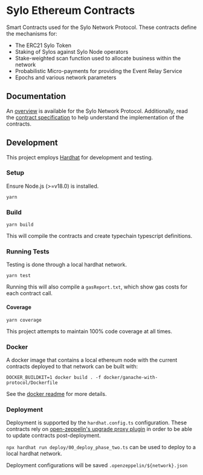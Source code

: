 # Sylo Ethereum Contracts

Smart Contracts used for the Sylo Network Protocol. These contracts
define the mechanisms for:

- The ERC21 Sylo Token
- Staking of Sylos against Sylo Node operators
- Stake-weighted scan function used to allocate business
  within the network
- Probabilistic Micro-payments for providing the Event Relay
  Service
- Epochs and various network parameters

## Documentation

An [overview](docs/overview.md) is available for the Sylo Network Protocol.
Additionally, read the [contract specification](docs/spec.md) to
help understand the implementation of the contracts.

## Development

This project employs [Hardhat](https://hardhat.org/getting-started/) for development and testing.

### Setup

Ensure Node.js (>=v18.0) is installed.

`yarn`

### Build

`yarn build`

This will compile the contracts and create typechain typescript definitions.

### Running Tests

Testing is done through a local hardhat network.

`yarn test`

Running this will also compile a `gasReport.txt`, which show gas costs
for each contract call.

#### Coverage

`yarn coverage`

This project attempts to maintain 100% code coverage at all times.

### Docker

A docker image that contains a local ethereum node with the current contracts
deployed to that network can be built with:

`DOCKER_BUILDKIT=1 docker build . -f docker/ganache-with-protocol/Dockerfile`

See the [docker readme](docker/ganache-with-protocol/README.md)
for more details.

### Deployment

Deployment is supported by the `hardhat.config.ts` configuration. These
contracts rely on [open-zeppelin's upgrade proxy plugin](https://docs.openzeppelin.com/upgrades-plugins/1.x/) in order to be able to update
contracts post-deployment.

`npx hardhat run deploy/00_deploy_phase_two.ts` can be used to deploy
to a local hardhat network.

Deployment configurations will be saved `.openzeppelin/${network}.json`
